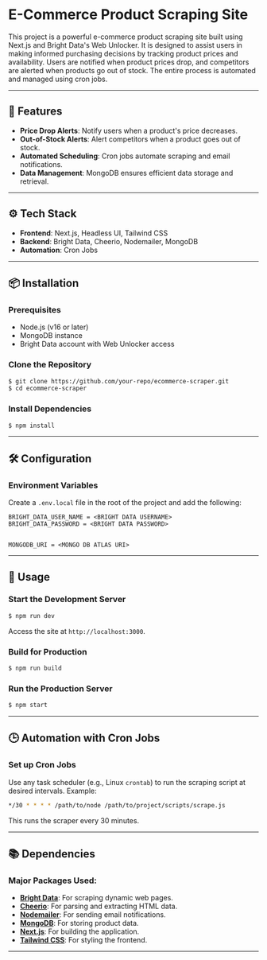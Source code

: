 # E-Commerce Product Scraping Site

This project is a powerful e-commerce product scraping site built using Next.js and Bright Data's Web Unlocker. It is designed to assist users in making informed purchasing decisions by tracking product prices and availability. Users are notified when product prices drop, and competitors are alerted when products go out of stock. The entire process is automated and managed using cron jobs.

---

## 🚀 Features
- **Price Drop Alerts**: Notify users when a product's price decreases.
- **Out-of-Stock Alerts**: Alert competitors when a product goes out of stock.
- **Automated Scheduling**: Cron jobs automate scraping and email notifications.
- **Data Management**: MongoDB ensures efficient data storage and retrieval.

---

## ⚙️ Tech Stack
- **Frontend**: Next.js, Headless UI, Tailwind CSS
- **Backend**: Bright Data, Cheerio, Nodemailer, MongoDB
- **Automation**: Cron Jobs

---

## 📦 Installation

### Prerequisites
- Node.js (v16 or later)
- MongoDB instance
- Bright Data account with Web Unlocker access

### Clone the Repository
```bash
$ git clone https://github.com/your-repo/ecommerce-scraper.git
$ cd ecommerce-scraper
```

### Install Dependencies
```bash
$ npm install
```

---

## 🛠️ Configuration

### Environment Variables
Create a `.env.local` file in the root of the project and add the following:
```env
BRIGHT_DATA_USER_NAME = <BRIGHT DATA USERNAME>
BRIGHT_DATA_PASSWORD = <BRIGHT DATA PASSWORD>


MONGODB_URI = <MONGO DB ATLAS URI>
```

---

## 🚀 Usage

### Start the Development Server
```bash
$ npm run dev
```
Access the site at `http://localhost:3000`.

### Build for Production
```bash
$ npm run build
```

### Run the Production Server
```bash
$ npm start
```

---

## 🕒 Automation with Cron Jobs

### Set up Cron Jobs
Use any task scheduler (e.g., Linux `crontab`) to run the scraping script at desired intervals. Example:

```bash
*/30 * * * * /path/to/node /path/to/project/scripts/scrape.js
```
This runs the scraper every 30 minutes.

---

## 📚 Dependencies

### Major Packages Used:
- **[Bright Data](https://brightdata.com/)**: For scraping dynamic web pages.
- **[Cheerio](https://cheerio.js.org/)**: For parsing and extracting HTML data.
- **[Nodemailer](https://nodemailer.com/)**: For sending email notifications.
- **[MongoDB](https://www.mongodb.com/)**: For storing product data.
- **[Next.js](https://nextjs.org/)**: For building the application.
- **[Tailwind CSS](https://tailwindcss.com/)**: For styling the frontend.

---

